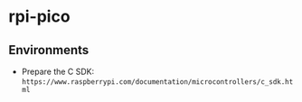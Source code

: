 # rpi-pico

## Environments

- Prepare the C SDK: `https://www.raspberrypi.com/documentation/microcontrollers/c_sdk.html`
